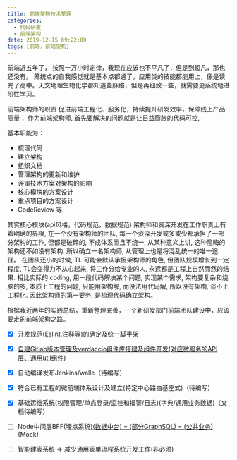 ```yaml
---
title: 前端架构技术整理 
categories:
  - 代码研发
  - 前端架构
date: 2019-12-15 09:22:00
tags: [前端，前端架构]
---
```

前端近五年了， 按照一万小时定律，我现在应该也不平凡了，但是到超凡，那也还没有。 笼统点的自我感觉就是基本点都通了，应用类的技能都能用上，像是读完了高中。天文地理生物化学都知道些脉络，但是再细致一些，就需要更系统地进阶性学习。

前端架构师的职责 促进前端工程化、服务化，持续提升研发效率，保障线上产品质量； 作为前端架构师, 首先要解决的问题就是让日益膨胀的代码可控,

 基本职能为：

-   梳理代码
-   建立架构
-   组织文档
-   管理架构的更新和维护
-   评审技术方案对架构的影响
-   核心模块的方案设计
-   重点项目的方案设计
-   CodeReview 等.

 其实核心模块(api风格，代码规范，数据规范) 架构师和资深开发在工作职责上有着明确的界限, 在一个没有架构师的团队, 每一个资深开发或多或少都承担了一部分架构的工作, 但都是破碎的, 不成体系而且不统一, 从某种意义上讲, 这种隐晦的架构还不如没有架构. 所以确立一名架构师, 从管理上也是将混乱统一的唯一途径。
 在团队还小的时候, TL 可能会默认承担架构师的角色, 但团队规模增长到一定程度, TL会变得力不从心起来, 将工作分给专业的人, 永远都是工程上自然而然的结果. 相比实际的 coding, 用一段代码解决某个问题, 实现某个需求, 架构要复杂和烧脑的多, 本质上工程的问题, 只能用架构解, 而没法用代码解, 所以没有架构, 谈不上工程化. 因此架构师的第一要务, 是梳理代码确立架构。

根据我近两年的实践总结，重新整理完善，一个新研发部门前端团队建设中，应该要走的前端架构之路。

- [x] [开发规范(Eslint.注释等)的确定及统一脚手架](https://blog.jamesxu.wang/2020/03/12/%E5%89%8D%E7%AB%AF%E5%BC%80%E5%8F%91%E8%A7%84%E8%8C%83)
- [x] [自建Gitlab版本管理及verdaccio组件库搭建及组件开发(对应微服务的API层、通用util组件)](https://blog.jamesxu.wang/2020/01/15/verdaccio+gitlab/)
- [x] 自动编译发布Jenkins/walle（待编写）
- [x] 符合已有工程的微前端体系设计及建立(特定中心路由基座式)（待编写）
- [x] 基础运维系统(权限管理/单点登录/监控和报警/日志)(字典/通用业务数据)（文档待编写）
- [ ] Node中间层BFF(埋点系统)[(数据中台) = (部分GraphSQL) = (公共业务)](鉴权SSO)(Mock)
- [ ] 智能建表系统 => 减少通用表单流程系统开发工作(非必须)

